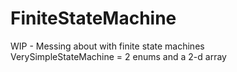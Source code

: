 # FiniteStateMachine
WIP - Messing about with finite state machines  
VerySimpleStateMachine = 2 enums and a 2-d array
